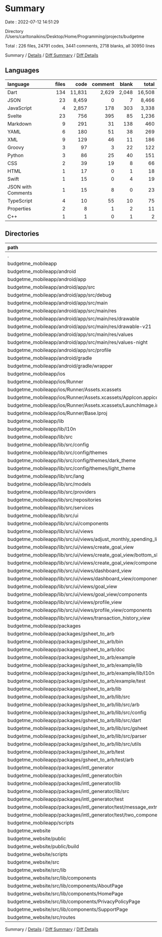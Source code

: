 # Summary

Date : 2022-07-12 14:51:29

Directory /Users/carltonaikins/Desktop/Home/Programming/projects/budgetme

Total : 226 files,  24791 codes, 3441 comments, 2718 blanks, all 30950 lines

Summary / [Details](details.md) / [Diff Summary](diff.md) / [Diff Details](diff-details.md)

## Languages
| language | files | code | comment | blank | total |
| :--- | ---: | ---: | ---: | ---: | ---: |
| Dart | 134 | 11,831 | 2,629 | 2,048 | 16,508 |
| JSON | 23 | 8,459 | 0 | 7 | 8,466 |
| JavaScript | 4 | 2,857 | 178 | 303 | 3,338 |
| Svelte | 23 | 756 | 395 | 85 | 1,236 |
| Markdown | 9 | 291 | 31 | 138 | 460 |
| YAML | 6 | 180 | 51 | 38 | 269 |
| XML | 9 | 129 | 46 | 11 | 186 |
| Groovy | 3 | 97 | 3 | 22 | 122 |
| Python | 3 | 86 | 25 | 40 | 151 |
| CSS | 2 | 39 | 19 | 8 | 66 |
| HTML | 1 | 17 | 0 | 1 | 18 |
| Swift | 1 | 15 | 0 | 4 | 19 |
| JSON with Comments | 1 | 15 | 8 | 0 | 23 |
| TypeScript | 4 | 10 | 55 | 10 | 75 |
| Properties | 2 | 8 | 1 | 2 | 11 |
| C++ | 1 | 1 | 0 | 1 | 2 |

## Directories
| path | files | code | comment | blank | total |
| :--- | ---: | ---: | ---: | ---: | ---: |
| . | 226 | 24,791 | 3,441 | 2,718 | 30,950 |
| budgetme_mobileapp | 185 | 16,121 | 2,747 | 2,245 | 21,113 |
| budgetme_mobileapp/android | 13 | 216 | 48 | 33 | 297 |
| budgetme_mobileapp/android/app | 9 | 170 | 47 | 22 | 239 |
| budgetme_mobileapp/android/app/src | 7 | 65 | 44 | 9 | 118 |
| budgetme_mobileapp/android/app/src/debug | 1 | 5 | 3 | 1 | 9 |
| budgetme_mobileapp/android/app/src/main | 5 | 56 | 38 | 7 | 101 |
| budgetme_mobileapp/android/app/src/main/res | 4 | 26 | 32 | 6 | 64 |
| budgetme_mobileapp/android/app/src/main/res/drawable | 1 | 4 | 7 | 2 | 13 |
| budgetme_mobileapp/android/app/src/main/res/drawable-v21 | 1 | 4 | 7 | 2 | 13 |
| budgetme_mobileapp/android/app/src/main/res/values | 1 | 9 | 9 | 1 | 19 |
| budgetme_mobileapp/android/app/src/main/res/values-night | 1 | 9 | 9 | 1 | 19 |
| budgetme_mobileapp/android/app/src/profile | 1 | 4 | 3 | 1 | 8 |
| budgetme_mobileapp/android/gradle | 1 | 5 | 1 | 1 | 7 |
| budgetme_mobileapp/android/gradle/wrapper | 1 | 5 | 1 | 1 | 7 |
| budgetme_mobileapp/ios | 8 | 235 | 2 | 11 | 248 |
| budgetme_mobileapp/ios/Runner | 7 | 228 | 2 | 11 | 241 |
| budgetme_mobileapp/ios/Runner/Assets.xcassets | 3 | 148 | 0 | 4 | 152 |
| budgetme_mobileapp/ios/Runner/Assets.xcassets/AppIcon.appiconset | 1 | 122 | 0 | 1 | 123 |
| budgetme_mobileapp/ios/Runner/Assets.xcassets/LaunchImage.imageset | 2 | 26 | 0 | 3 | 29 |
| budgetme_mobileapp/ios/Runner/Base.lproj | 2 | 64 | 2 | 2 | 68 |
| budgetme_mobileapp/lib | 78 | 9,943 | 1,558 | 964 | 12,465 |
| budgetme_mobileapp/lib/l10n | 24 | 4,199 | 413 | 244 | 4,856 |
| budgetme_mobileapp/lib/src | 52 | 5,578 | 1,088 | 694 | 7,360 |
| budgetme_mobileapp/lib/src/config | 7 | 706 | 134 | 67 | 907 |
| budgetme_mobileapp/lib/src/config/themes | 5 | 632 | 95 | 40 | 767 |
| budgetme_mobileapp/lib/src/config/themes/dark_theme | 2 | 263 | 38 | 17 | 318 |
| budgetme_mobileapp/lib/src/config/themes/light_theme | 2 | 262 | 38 | 17 | 317 |
| budgetme_mobileapp/lib/src/lang | 2 | 293 | 55 | 88 | 436 |
| budgetme_mobileapp/lib/src/models | 3 | 224 | 73 | 53 | 350 |
| budgetme_mobileapp/lib/src/providers | 5 | 34 | 95 | 23 | 152 |
| budgetme_mobileapp/lib/src/repositories | 3 | 165 | 63 | 61 | 289 |
| budgetme_mobileapp/lib/src/services | 2 | 67 | 39 | 19 | 125 |
| budgetme_mobileapp/lib/src/ui | 30 | 4,089 | 629 | 383 | 5,101 |
| budgetme_mobileapp/lib/src/ui/components | 8 | 908 | 169 | 85 | 1,162 |
| budgetme_mobileapp/lib/src/ui/views | 22 | 3,181 | 460 | 298 | 3,939 |
| budgetme_mobileapp/lib/src/ui/views/adjust_monthly_spending_limit_view | 1 | 122 | 20 | 9 | 151 |
| budgetme_mobileapp/lib/src/ui/views/create_goal_view | 7 | 1,405 | 147 | 132 | 1,684 |
| budgetme_mobileapp/lib/src/ui/views/create_goal_view/bottom_sheet_views | 5 | 964 | 105 | 82 | 1,151 |
| budgetme_mobileapp/lib/src/ui/views/create_goal_view/components | 1 | 352 | 20 | 34 | 406 |
| budgetme_mobileapp/lib/src/ui/views/dashboard_view | 3 | 380 | 62 | 33 | 475 |
| budgetme_mobileapp/lib/src/ui/views/dashboard_view/components | 2 | 201 | 41 | 16 | 258 |
| budgetme_mobileapp/lib/src/ui/views/goal_view | 7 | 884 | 149 | 87 | 1,120 |
| budgetme_mobileapp/lib/src/ui/views/goal_view/components | 6 | 737 | 122 | 67 | 926 |
| budgetme_mobileapp/lib/src/ui/views/profile_view | 3 | 300 | 62 | 26 | 388 |
| budgetme_mobileapp/lib/src/ui/views/profile_view/components | 2 | 229 | 42 | 17 | 288 |
| budgetme_mobileapp/lib/src/ui/views/transaction_history_view | 1 | 90 | 20 | 11 | 121 |
| budgetme_mobileapp/packages | 82 | 5,570 | 1,071 | 1,188 | 7,829 |
| budgetme_mobileapp/packages/gsheet_to_arb | 39 | 2,333 | 224 | 555 | 3,112 |
| budgetme_mobileapp/packages/gsheet_to_arb/bin | 1 | 57 | 5 | 19 | 81 |
| budgetme_mobileapp/packages/gsheet_to_arb/doc | 1 | 42 | 0 | 8 | 50 |
| budgetme_mobileapp/packages/gsheet_to_arb/example | 12 | 519 | 59 | 77 | 655 |
| budgetme_mobileapp/packages/gsheet_to_arb/example/lib | 9 | 476 | 54 | 64 | 594 |
| budgetme_mobileapp/packages/gsheet_to_arb/example/lib/l10n | 8 | 458 | 53 | 55 | 566 |
| budgetme_mobileapp/packages/gsheet_to_arb/example/test | 1 | 8 | 5 | 3 | 16 |
| budgetme_mobileapp/packages/gsheet_to_arb/lib | 19 | 1,545 | 137 | 382 | 2,064 |
| budgetme_mobileapp/packages/gsheet_to_arb/lib/src | 18 | 1,540 | 132 | 379 | 2,051 |
| budgetme_mobileapp/packages/gsheet_to_arb/lib/src/arb | 2 | 138 | 11 | 35 | 184 |
| budgetme_mobileapp/packages/gsheet_to_arb/lib/src/config | 3 | 360 | 32 | 95 | 487 |
| budgetme_mobileapp/packages/gsheet_to_arb/lib/src/dart | 3 | 363 | 41 | 83 | 487 |
| budgetme_mobileapp/packages/gsheet_to_arb/lib/src/gsheet | 1 | 98 | 4 | 28 | 130 |
| budgetme_mobileapp/packages/gsheet_to_arb/lib/src/parser | 4 | 341 | 26 | 74 | 441 |
| budgetme_mobileapp/packages/gsheet_to_arb/lib/src/utils | 3 | 187 | 14 | 47 | 248 |
| budgetme_mobileapp/packages/gsheet_to_arb/test | 2 | 15 | 23 | 8 | 46 |
| budgetme_mobileapp/packages/gsheet_to_arb/test/arb | 1 | 8 | 18 | 4 | 30 |
| budgetme_mobileapp/packages/intl_generator | 43 | 3,237 | 847 | 633 | 4,717 |
| budgetme_mobileapp/packages/intl_generator/bin | 4 | 325 | 66 | 43 | 434 |
| budgetme_mobileapp/packages/intl_generator/lib | 7 | 1,518 | 576 | 309 | 2,403 |
| budgetme_mobileapp/packages/intl_generator/lib/src | 5 | 787 | 299 | 161 | 1,247 |
| budgetme_mobileapp/packages/intl_generator/test | 29 | 1,324 | 205 | 258 | 1,787 |
| budgetme_mobileapp/packages/intl_generator/test/message_extraction | 18 | 1,102 | 144 | 194 | 1,440 |
| budgetme_mobileapp/packages/intl_generator/test/two_components | 9 | 159 | 43 | 53 | 255 |
| budgetme_mobileapp/scripts | 2 | 49 | 17 | 25 | 91 |
| budgetme_website | 40 | 8,640 | 663 | 446 | 9,749 |
| budgetme_website/public | 2 | 2,814 | 177 | 298 | 3,289 |
| budgetme_website/public/build | 2 | 2,814 | 177 | 298 | 3,289 |
| budgetme_website/scripts | 1 | 37 | 8 | 15 | 60 |
| budgetme_website/src | 27 | 799 | 466 | 101 | 1,366 |
| budgetme_website/src/lib | 17 | 563 | 293 | 64 | 920 |
| budgetme_website/src/lib/components | 17 | 563 | 293 | 64 | 920 |
| budgetme_website/src/lib/components/AboutPage | 1 | 29 | 17 | 3 | 49 |
| budgetme_website/src/lib/components/HomePage | 1 | 33 | 17 | 3 | 53 |
| budgetme_website/src/lib/components/PrivacyPolicyPage | 1 | 34 | 17 | 5 | 56 |
| budgetme_website/src/lib/components/SupportPage | 4 | 134 | 68 | 15 | 217 |
| budgetme_website/src/routes | 5 | 176 | 85 | 16 | 277 |

Summary / [Details](details.md) / [Diff Summary](diff.md) / [Diff Details](diff-details.md)